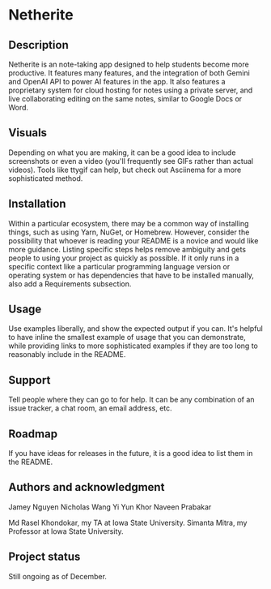 # Netherite

## Description
Netherite is an note-taking app designed to help students become more productive. It features many features, and the integration of both Gemini and OpenAI API to power AI features in the app. It also features a proprietary system for cloud hosting for notes using
a private server, and live collaborating editing on the same notes, similar to Google Docs or Word. 


## Visuals
Depending on what you are making, it can be a good idea to include screenshots or even a video (you'll frequently see GIFs rather than actual videos). Tools like ttygif can help, but check out Asciinema for a more sophisticated method.

## Installation
Within a particular ecosystem, there may be a common way of installing things, such as using Yarn, NuGet, or Homebrew. However, consider the possibility that whoever is reading your README is a novice and would like more guidance. Listing specific steps helps remove ambiguity and gets people to using your project as quickly as possible. If it only runs in a specific context like a particular programming language version or operating system or has dependencies that have to be installed manually, also add a Requirements subsection.

## Usage
Use examples liberally, and show the expected output if you can. It's helpful to have inline the smallest example of usage that you can demonstrate, while providing links to more sophisticated examples if they are too long to reasonably include in the README.

## Support
Tell people where they can go to for help. It can be any combination of an issue tracker, a chat room, an email address, etc.

## Roadmap
If you have ideas for releases in the future, it is a good idea to list them in the README.

## Authors and acknowledgment
Jamey Nguyen
Nicholas Wang
Yi Yun Khor
Naveen Prabakar

Md Rasel Khondokar, my TA at Iowa State University.
Simanta Mitra, my Professor at Iowa State University.

## Project status
Still ongoing as of December.
